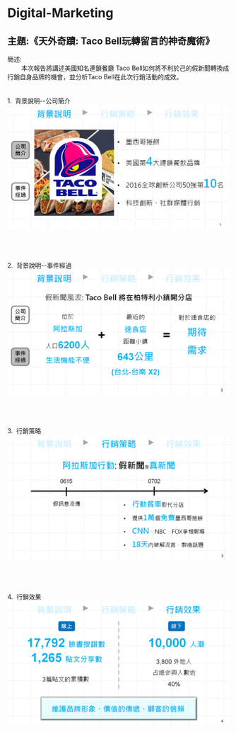 # Digital-Marketing
## 主題:《天外奇蹟: Taco Bell玩轉留言的神奇魔術》

簡述:<br>
&nbsp;&nbsp;&nbsp;&nbsp;&nbsp;&nbsp;&nbsp;&nbsp;本次報告將講述美國知名連鎖餐廳 Taco Bell如何將不利於己的假新聞轉換成行銷自身品牌的機會，並分析Taco Bell在此次行銷活動的成效。
<br>
<br>
<br>
1.&nbsp;&nbsp;背景說明--公司簡介
<img src="https://github.com/ShangWeiKuo/Digital-Marketing/blob/master/%E5%85%AC%E5%8F%B8%E7%B0%A1%E4%BB%8B.png" width="500">
<br>
<br>
<br>
<br>
<br>
2.&nbsp;&nbsp;背景說明--事件經過
<img src="https://github.com/ShangWeiKuo/Digital-Marketing/blob/master/%E4%BA%8B%E4%BB%B6%E7%B6%93%E9%81%8E.png" width="700">
<br>
<br>
<br>
<br>
<br>
3.&nbsp;&nbsp;行銷策略
<img src="https://github.com/ShangWeiKuo/Digital-Marketing/blob/master/%E8%A1%8C%E9%8A%B7%E7%AD%96%E7%95%A5.png" width="700">
<br>
<br>
<br>
<br>
<br>
4.&nbsp;&nbsp;行銷效果
<img src="https://github.com/ShangWeiKuo/Digital-Marketing/blob/master/%E6%88%90%E6%95%88%E5%88%86%E6%9E%90.png" width="700">
